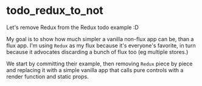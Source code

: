 # todo_redux_to_not
Let's remove Redux from the Redux todo example :D

My goal is to show how much simpler a vanilla non-flux app can be, than a flux app.  I'm using `Redux` as my flux because it's
everyone's favorite, in turn because it advocates discarding a bunch of flux too (eg multiple stores.)

We start by committing their example, then removing `Redux` piece by piece and replacing it with a simple vanilla app that calls
pure controls with a render function and static props.
